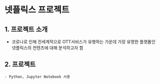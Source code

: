 # 넷플릭스 프로젝트

## 1. 프로젝트 소개
- 코로나로 인해 전세계적으로 OTT서비스가 유행하는 가운데 가장 유명한 플랫폼인 넷플릭스의 컨텐츠에 대해 분석하고자 함 
## 2. 프로젝트 
    - Python, Jupyter Notebook 사용
